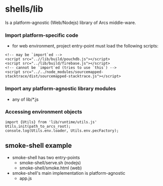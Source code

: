 # shells/lib

Is a platform-agnostic (Web/Nodejs) library of Arcs middle-ware.

### Import platform-specific code

- for web environment, project entry-point must load the following scripts:

```
<!-- may be `import`ed -->
<script src="..//lib/build/pouchdb.js"></script>
<script src="../lib/build/firebase.js"></script>
<!-- cannot be `import`ed (tries to use `this`) -->
<script src="../../node_modules/sourcemapped-stacktrace/dist/sourcemapped-stacktrace.js"></script>
```

### Import any platform-agnostic library modules

- any of lib/*.js

### Accessing environment objects

```
import {Utils} from 'lib/runtime/utils.js'
Utils.init(path_to_arcs_root);
console.log(Utils.env.loader, Utils.env.pecFactory);
```

## smoke-shell example

- smoke-shell has two entry-points
  - smoke-shell/serve.sh (nodejs)
  - smoke-shell/smoke.html (web)
- smoke-shell's main implementation is platform-agnostic
  - app.js


